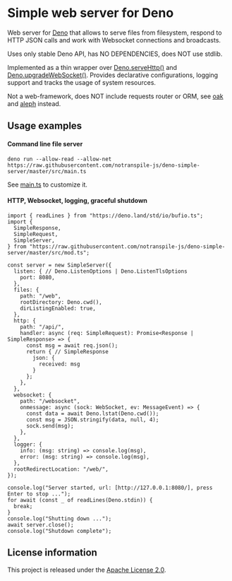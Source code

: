 Simple web server for Deno
==========================

Web server for [Deno](https://deno.land/) that allows to serve files from filesystem, respond to HTTP JSON calls and work with Websocket connections and broadcasts.

Uses only stable Deno API, has NO DEPENDENCIES, does NOT use stdlib.

Implemented as a thin wrapper over [Deno.serveHttp()](https://doc.deno.land/builtin/stable#Deno.serveHttp) and [Deno.upgradeWebSocket()](https://doc.deno.land/builtin/stable#Deno.upgradeWebSocket). Provides declarative configurations, logging support and tracks the usage of system resources.

Not a web-framework, does NOT include requests router or ORM, see [oak](https://deno.land/x/oak) and [aleph](https://deno.land/x/aleph) instead.

Usage examples
--------------

#### Command line file server

```
deno run --allow-read --allow-net https://raw.githubusercontent.com/notranspile-js/deno-simple-server/master/src/main.ts
```

See [main.ts](https://github.com/notranspile-js/deno-simple-server/blob/master/src/main.ts) to customize it.

#### HTTP, Websocket, logging, graceful shutdown

```
import { readLines } from "https://deno.land/std/io/bufio.ts";
import {
  SimpleResponse,
  SimpleRequest,
  SimpleServer,
} from "https://raw.githubusercontent.com/notranspile-js/deno-simple-server/master/src/mod.ts";

const server = new SimpleServer({
  listen: { // Deno.ListenOptions | Deno.ListenTlsOptions
    port: 8080,
  },
  files: {
    path: "/web",
    rootDirectory: Deno.cwd(),
    dirListingEnabled: true,
  },
  http: {
    path: "/api/",
    handler: async (req: SimpleRequest): Promise<Response | SimpleResponse> => {
      const msg = await req.json();
      return { // SimpleResponse
        json: {
          received: msg
        }
      };
    },
  },
  websocket: {
    path: "/websocket",
    onmessage: async (sock: WebSocket, ev: MessageEvent) => {
      const data = await Deno.lstat(Deno.cwd());
      const msg = JSON.stringify(data, null, 4);
      sock.send(msg);
    },
  },
  logger: {
    info: (msg: string) => console.log(msg),
    error: (msg: string) => console.log(msg),
  },
  rootRedirectLocation: "/web/",
});

console.log("Server started, url: [http://127.0.0.1:8080/], press Enter to stop ...");
for await (const _ of readLines(Deno.stdin)) {
  break;
}
console.log("Shutting down ...");
await server.close();
console.log("Shutdown complete");
```

License information
-------------------

This project is released under the [Apache License 2.0](http://www.apache.org/licenses/LICENSE-2.0).
